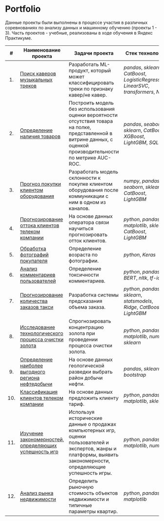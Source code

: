 # Portfolio

Данные проекты были выполнены в процессе участия в различных соревнованиях по анализу данных и машинному обучению (проекты 1 - 3). 
Часть проектов - учебные, реализованы в ходе обучения в Яндекс Практикуме.

|**#**| **Наименование проекта** | **Задачи проекта** | **Стек технологий** |
|:---:|--------------------------|--------------|---------------------|
| 1.| [Поиск каверов музыкальных треков](https://github.com/OlgaVish/Portfolio/tree/main/Search_for_cover_tracks) | Разработать ML-продукт, который может классифицировать треки по признаку кавер/не кавер. | _pandas_, _sklearn_, _CatBoost_, _LogisticRegression_, _LinearSVC_, _transformers_, _NLP_ |
| 2.| [Определение наличия товаров](https://github.com/OlgaVish/Portfolio/tree/main/Determine_product_availability) | Построить модель без использования оценки вероятности отсутствия товара на полке, представленной в витрине данных, с оценкой производительности по метрике AUC-ROC. | _pandas_, _seaborn_, _sklearn_, _CatBoost_, _XGBoost_, _LightGBM_, _SQL_ |
| 3.| [Прогноз покупки клиентом оборудования]() | Разработать модель склонности к покупке клиентом оборудования после коммуникации с ним в одном из каналов. | _numpy_, _pandas_, _seaborn_, _sklearn_, _CatBoost_, _LightGBM_ |
| 4.| [Прогнозирование оттока клиентов телеком компании](https://github.com/OlgaVish/Portfolio/tree/main/Customer_churn_forecasting) | На основе данных оператора связи научиться прогнозировать отток клиентов. | _python_, _pandas_, _matplotlib_, _sklearn_, _CatBoost_, _LightGBM_ |
| 5.| [Обработка фотографий покупателя](https://github.com/OlgaVish/Portfolio/tree/main/Determining_age_from_photo) | Определение возраста по фотографии. | _python_, _Keras_ |
| 6.| [Анализ комментариев пользователей](https://github.com/OlgaVish/Portfolio/tree/main/Classification_of_user_comments) | Определение токсичности комментариев. | _python_, _pandas_, _BERT_, _nltk_, _tf-idf_ |
| 7.| [Прогнозирование количества заказов такси](https://github.com/OlgaVish/Portfolio/tree/main/Taxi_order_forecast) | Разработка системы предсказания объема заказа. | _python_, _pandas_, _sklearn_, _statsmodels_, _Ridge_, _CatBoost_, _LightGBM_ |
| 8.| [Исследование технологического процесса очистки золота](https://github.com/OlgaVish/Portfolio/tree/main/Predict_gold_recovery_rate) | Спрогнозировать концентрацию золота при проведении процесса очистки золота. | _python_, _pandas_, _matplotlib_, _numpy_, _sklearn_ |
| 9.| [Определение наиболее выгодного региона нефтедобычи](https://github.com/OlgaVish/Portfolio/tree/main/Choose_location_for_well) | На основе данных геологической разведки выбрать район добычи нефти. | _pandas_, _sklearn_, _bootstrap_ |
| 10.| [Классификация клиентов телеком компании](https://github.com/OlgaVish/Portfolio/tree/main/Tariff_recommendation) | На основе данных предложить клиенту тариф. | _python_, _pandas_, _matplotlib_, _sklearn_ |
| 11.| [Изучение закономерностей, определяющих успешность игр](https://github.com/OlgaVish/Portfolio/tree/main/Search_for_patterns_of_game_success) | Используя исторические данные о продажах компьютерных игр, оценки пользователей и экспертов, жанры и платформы, выявить закономерности, определяющие успешность игры. | _python_, _pandas_, _matplotlib_, _numpy_ |
| 12.| [Анализ рынка недвижимости](https://github.com/OlgaVish/Portfolio/tree/main/Research_of_apartment_sales_data) | Определить рыночную стоимость объектов недвижимости и типичные параметры квартир. | _python_, _pandas_, _matplotlib_|


